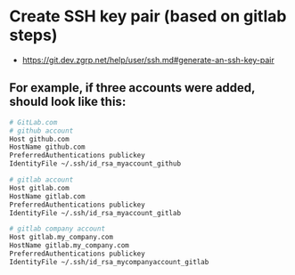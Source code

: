 # Create SSH key pair (based on gitlab steps)
 - https://git.dev.zgrp.net/help/user/ssh.md#generate-an-ssh-key-pair

## For example, if three accounts were added, should look like this:

```sh
# GitLab.com
# github account
Host github.com
HostName github.com
PreferredAuthentications publickey
IdentityFile ~/.ssh/id_rsa_myaccount_github

# gitlab account
Host gitlab.com
HostName gitlab.com
PreferredAuthentications publickey
IdentityFile ~/.ssh/id_rsa_myaccount_gitlab

# gitlab company account
Host gitlab.my_company.com
HostName gitlab.my_company.com
PreferredAuthentications publickey
IdentityFile ~/.ssh/id_rsa_mycompanyaccount_gitlab
```